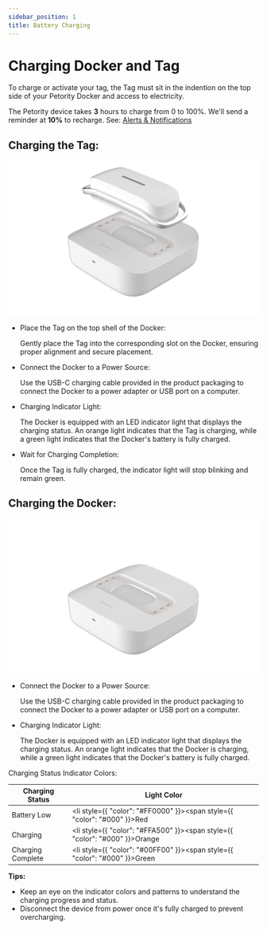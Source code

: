 ```yaml
---
sidebar_position: 1
title: Battery Charging
--- 
```


# Charging Docker and Tag
To charge or activate your tag, the Tag must sit in the indention on the top side of your Petority Docker and access to electricity.

The Petority device takes **3** hours to charge from 0 to 100%. We'll send a reminder at **10%** to recharge. See: [Alerts & Notifications](/docs/petority/notification/type)

## Charging the Tag:

![charge](/img/battery/charging-tag.gif)

+ Place the Tag on the top shell of the Docker:

	Gently place the Tag into the corresponding slot on the Docker, ensuring proper alignment and secure placement.
+ Connect the Docker to a Power Source:

	Use the USB-C charging cable provided in the product packaging to connect the Docker to a power adapter or USB port on a computer.

+ Charging Indicator Light:

	The Docker is equipped with an LED indicator light that displays the charging status. An orange light indicates that the Tag is charging, while a green light indicates that the Docker's battery is fully charged.

+ Wait for Charging Completion:

	Once the Tag is fully charged, the indicator light will stop blinking and remain green.

## Charging the Docker:

![charge](/img/battery/charging-docker.gif)

+ Connect the Docker to a Power Source:

	Use the USB-C charging cable provided in the product packaging to connect the Docker to a power adapter or USB port on a computer.

+ Charging Indicator Light:

	The Docker is equipped with an LED indicator light that displays the charging status. An orange light indicates that the Docker is charging, while a green light indicates that the Docker's battery is fully charged.

Charging Status Indicator Colors:

| Charging Status      | Light Color |
| ----------- | ----------- |
| Battery Low | <li style={{ "color": "#FF0000" }}><span style={{ "color": "#000" }}>Red</span></li>       |
| Charging | <li style={{ "color": "#FFA500" }}><span style={{ "color": "#000" }}>Orange</span></li>        |
| Charging Complete | <li style={{ "color": "#00FF00" }}><span style={{ "color": "#000" }}>Green</span></li>   |

**Tips:**
+ Keep an eye on the indicator colors and patterns to understand the charging progress and status.
+ Disconnect the device from power once it's fully charged to prevent overcharging.